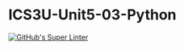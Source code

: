 # ICS3U-Unit5-03-Python

[![GitHub's Super Linter](https://github.com/Aleksandr-Ten/ICS3U-Unit5-03-Python/workflows/GitHub's%20Super%20Linter/badge.svg)](https://github.com/Aleksandr-Ten/ICS3U-Unit5-03-Python/actions)
